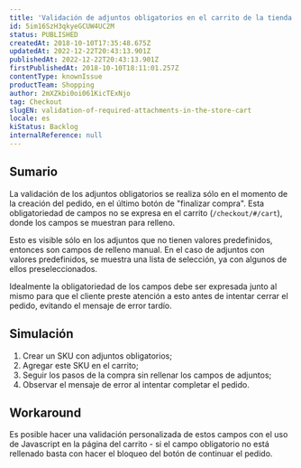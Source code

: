 ```yaml
---
title: 'Validación de adjuntos obligatorios en el carrito de la tienda'
id: 5im16SzH3qkyeGCUW4UC2M
status: PUBLISHED
createdAt: 2018-10-10T17:35:48.675Z
updatedAt: 2022-12-22T20:43:13.901Z
publishedAt: 2022-12-22T20:43:13.901Z
firstPublishedAt: 2018-10-10T18:11:01.257Z
contentType: knownIssue
productTeam: Shopping
author: 2mXZkbi0oi061KicTExNjo
tag: Checkout
slugEN: validation-of-required-attachments-in-the-store-cart
locale: es
kiStatus: Backlog
internalReference: null
---
```


## Sumario

La validación de los adjuntos obligatorios se realiza sólo en el momento de la creación del pedido, en el último botón de "finalizar compra". Esta obligatoriedad de campos no se expresa en el carrito (`/checkout/#/cart`), donde los campos se muestran para relleno.

Esto es visible sólo en los adjuntos que no tienen valores predefinidos, entonces son campos de relleno manual. En el caso de adjuntos con valores predefinidos, se muestra una lista de selección, ya con algunos de ellos preseleccionados.

Idealmente la obligatoriedad de los campos debe ser expresada junto al mismo para que el cliente preste atención a esto antes de intentar cerrar el pedido, evitando el mensaje de error tardío.

## Simulación

1. Crear un SKU con adjuntos obligatorios;
2. Agregar este SKU en el carrito;
3. Seguir los pasos de la compra sin rellenar los campos de adjuntos;
4. Observar el mensaje de error al intentar completar el pedido.

## Workaround

Es posible hacer una validación personalizada de estos campos con el uso de Javascript en la página del carrito - si el campo obligatorio no está rellenado basta con hacer el bloqueo del botón de continuar el pedido.

